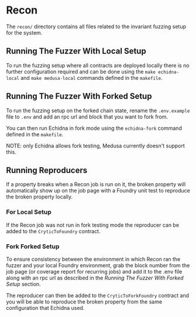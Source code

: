 # Recon 

The `recon/` directory contains all files related to the invariant fuzzing setup for the system.

## Running The Fuzzer With Local Setup 

To run the fuzzing setup where all contracts are deployed locally there is no further configuration required and can be done using the `make echidna-local` and `make medusa-local` commands defined in the `makefile`. 

## Running The Fuzzer With Forked Setup 

To run the fuzzing setup on the forked chain state, rename the `.env.example` file to `.env` and add an rpc url and block that you want to fork from. 

You can then run Echidna in fork mode using the `echidna-fork` command defined in the `makefile`.

NOTE: only Echidna allows fork testing, Medusa currently doesn't support this.

## Running Reproducers

If a property breaks when a Recon job is run on it, the broken property will automatically show up on the job page with a Foundry unit test to reproduce the broken property locally. 

### For Local Setup

If the Recon job was not run in fork testing mode the reproducer can be added to the `CryticToFoundry` contract. 

### Fork Forked Setup

To ensure consistency between the environment in which Recon ran the fuzzer and your local Foundry environment, grab the block number from the job page (or coverage report for recurring jobs) and add it to the .env file along with an rpc url as described in the _Running The Fuzzer With Forked Setup_ section.

The reproducer can then be added to the `CryticToForkFoundry` contract and you will be able to reproduce the broken property from the same configuration that Echidna used. 